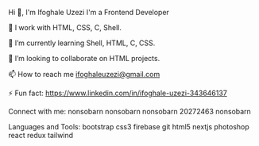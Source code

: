 Hi 👋, I'm Ifoghale Uzezi 
I'm a Frontend Developer


🔭 I work with HTML, CSS, C, Shell. 

🌱 I’m currently learning Shell, HTML, C, CSS. 

👯 I’m looking to collaborate on HTML projects. 

📫 How to reach me ifoghaleuzezi@gmail.com

⚡ Fun fact: https://www.linkedin.com/in/ifoghale-uzezi-343646137

Connect with me:
nonsobarn nonsobarn nonsobarn 20272463 nonsobarn

Languages and Tools:
bootstrap css3 firebase git html5 nextjs photoshop react redux tailwind

